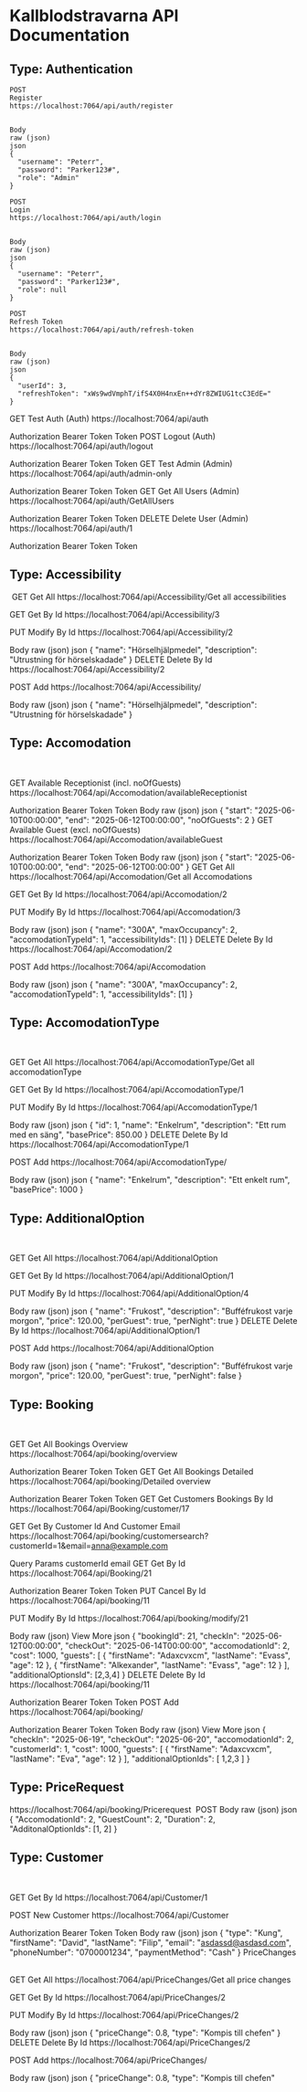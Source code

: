 # Kallblodstravarna API Documentation



## Type: Authentication

```
POST
Register
https://localhost:7064/api/auth/register
﻿

Body
raw (json)
json
{
  "username": "Peterr",
  "password": "Parker123#",
  "role": "Admin"
}
```
```
POST
Login
https://localhost:7064/api/auth/login
﻿

Body
raw (json)
json
{
  "username": "Peterr",
  "password": "Parker123#",
  "role": null
}
```
```
POST
Refresh Token
https://localhost:7064/api/auth/refresh-token
﻿

Body
raw (json)
json
{
  "userId": 3,
  "refreshToken": "xWs9wdVmphT/ifS4X0H4nxEn++dYr8ZWIUG1tcC3EdE="
}
```
GET
Test Auth (Auth)
https://localhost:7064/api/auth
﻿

Authorization
Bearer Token
Token
<token>
POST
Logout (Auth)
https://localhost:7064/api/auth/logout
﻿

Authorization
Bearer Token
Token
<token>
GET
Test Admin (Admin)
https://localhost:7064/api/auth/admin-only
﻿

Authorization
Bearer Token
Token
<token>
GET
Get All Users (Admin)
https://localhost:7064/api/auth/GetAllUsers
﻿

Authorization
Bearer Token
Token
<token>
DELETE
Delete User (Admin)
https://localhost:7064/api/auth/1
﻿

Authorization
Bearer Token
Token
<token>


## Type: Accessibility
﻿
GET
Get All
https://localhost:7064/api/Accessibility/Get all accessibilities
﻿

GET
Get By Id
https://localhost:7064/api/Accessibility/3
﻿

PUT
Modify By Id
https://localhost:7064/api/Accessibility/2
﻿

Body
raw (json)
json
{
    "name": "Hörselhjälpmedel",
    "description": "Utrustning för hörselskadade"
}
DELETE
Delete By Id
https://localhost:7064/api/Accessibility/2
﻿

POST
Add
https://localhost:7064/api/Accessibility/

Body
raw (json)
json
{
    "name": "Hörselhjälpmedel",
    "description": "Utrustning för hörselskadade"
}


## Type: Accomodation
﻿

GET
Available Receptionist (incl. noOfGuests)
https://localhost:7064/api/Accomodation/availableReceptionist
﻿

Authorization
Bearer Token
Token
<token>
Body
raw (json)
json
{
    "start": "2025-06-10T00:00:00",
    "end": "2025-06-12T00:00:00",
    "noOfGuests": 2
}
GET
Available Guest (excl. noOfGuests)
https://localhost:7064/api/Accomodation/availableGuest
﻿

Authorization
Bearer Token
Token
<token>
Body
raw (json)
json
{
  "start": "2025-06-10T00:00:00",
  "end": "2025-06-12T00:00:00"
}
GET
Get All
https://localhost:7064/api/Accomodation/Get all Accomodations
﻿

GET
Get By Id
https://localhost:7064/api/Accomodation/2
﻿

PUT
Modify By Id
https://localhost:7064/api/Accomodation/3
﻿

Body
raw (json)
json
{
    "name": "300A",
    "maxOccupancy": 2,
    "accomodationTypeId": 1,
    "accessibilityIds": [1]
}
DELETE
Delete By Id
https://localhost:7064/api/Accomodation/2
﻿

POST
Add
https://localhost:7064/api/Accomodation
﻿

Body
raw (json)
json
{
    "name": "300A",
    "maxOccupancy": 2,
    "accomodationTypeId": 1,
    "accessibilityIds": [1]
}


## Type:  AccomodationType
﻿

GET
Get All
https://localhost:7064/api/AccomodationType/Get all accomodationType
﻿

GET
Get By Id
https://localhost:7064/api/AccomodationType/1
﻿

PUT
Modify By Id
https://localhost:7064/api/AccomodationType/1
﻿

Body
raw (json)
json
{
    "id": 1,
    "name": "Enkelrum",
    "description": "Ett rum med en säng",
    "basePrice": 850.00
}
DELETE
Delete By Id
https://localhost:7064/api/AccomodationType/1
﻿

POST
Add
https://localhost:7064/api/AccomodationType/
﻿

Body
raw (json)
json
{
  "name": "Enkelrum",
  "description": "Ett enkelt rum",
  "basePrice": 1000
}

## Type: AdditionalOption
﻿

GET
Get All
https://localhost:7064/api/AdditionalOption
﻿

GET
Get By Id
https://localhost:7064/api/AdditionalOption/1
﻿

PUT
Modify By Id
https://localhost:7064/api/AdditionalOption/4
﻿

Body
raw (json)
json
{
    "name": "Frukost",
    "description": "Bufféfrukost varje morgon",
    "price": 120.00,
    "perGuest": true,
    "perNight": true
}
DELETE
Delete By Id
https://localhost:7064/api/AdditionalOption/1
﻿

POST
Add
https://localhost:7064/api/AdditionalOption
﻿

Body
raw (json)
json
{
    "name": "Frukost",
    "description": "Bufféfrukost varje morgon",
    "price": 120.00,
    "perGuest": true,
    "perNight": false
}


## Type: Booking
﻿

GET
Get All Bookings Overview
https://localhost:7064/api/booking/overview
﻿

Authorization
Bearer Token
Token
<token>
GET
Get All Bookings Detailed
https://localhost:7064/api/booking/Detailed overview
﻿

Authorization
Bearer Token
Token
<token>
GET
Get Customers Bookings By Id
https://localhost:7064/api/Booking/customer/17
﻿

GET
Get By Customer Id And Customer Email
https://localhost:7064/api/booking/customersearch?customerId=1&email=anna@example.com
﻿

Query Params
customerId
email
GET
Get By Id
https://localhost:7064/api/Booking/21
﻿

Authorization
Bearer Token
Token
<token>
PUT
Cancel By Id
https://localhost:7064/api/booking/11
﻿

PUT
Modify By Id
https://localhost:7064/api/booking/modify/21
﻿

Body
raw (json)
View More
json
    {
        "bookingId": 21,
        "checkIn": "2025-06-12T00:00:00",
        "checkOut": "2025-06-14T00:00:00",
        "accomodationId": 2,
        "cost": 1000,
        "guests": [
            {
                "firstName": "Adaxcvxcm",
                "lastName": "Evass",
                "age": 12
            },
                        {
                "firstName": "Alkexander",
                "lastName": "Evass",
                "age": 12
            }
        ],
        "additionalOptionsId": [2,3,4]
    }
DELETE
Delete By Id
https://localhost:7064/api/booking/11
﻿

Authorization
Bearer Token
Token
<token>
POST
Add
https://localhost:7064/api/booking/
﻿

Authorization
Bearer Token
Token
<token>
Body
raw (json)
View More
json
{
  "checkIn": "2025-06-19",
  "checkOut": "2025-06-20",
  "accomodationId": 2,
  "customerId": 1,
  "cost": 1000,
  "guests": [
    {
      "firstName": "Adaxcvxcm",
      "lastName": "Eva",
      "age": 12
    }
  ],
  "additionalOptionIds": [
    1,2,3
  ]
}



## Type: PriceRequest
https://localhost:7064/api/booking/Pricerequest
﻿
POST
Body
raw (json)
json
{
  "AccomodationId": 2,
  "GuestCount": 2,
  "Duration": 2,
  "AdditonalOptionIds": [1, 2]
}

## Type: Customer
﻿

GET
Get By Id
https://localhost:7064/api/Customer/1
﻿

POST
New Customer
https://localhost:7064/api/Customer
﻿

Authorization
Bearer Token
Token
<token>
Body
raw (json)
json
{
  "type": "Kung",
  "firstName": "David",
  "lastName": "Filip",
  "email": "asdassd@asdasd.com",
  "phoneNumber": "0700001234",
  "paymentMethod": "Cash"
}
PriceChanges
﻿

GET
Get All
https://localhost:7064/api/PriceChanges/Get all price changes
﻿

GET
Get By Id
https://localhost:7064/api/PriceChanges/2
﻿

PUT
Modify By Id
https://localhost:7064/api/PriceChanges/2
﻿

Body
raw (json)
json
{
    "priceChange": 0.8,
    "type": "Kompis till chefen"
}
DELETE
Delete By Id
https://localhost:7064/api/PriceChanges/2
﻿

POST
Add
https://localhost:7064/api/PriceChanges/
﻿

Body
raw (json)
json
{
    "priceChange": 0.8,
    "type": "Kompis till chefen"
